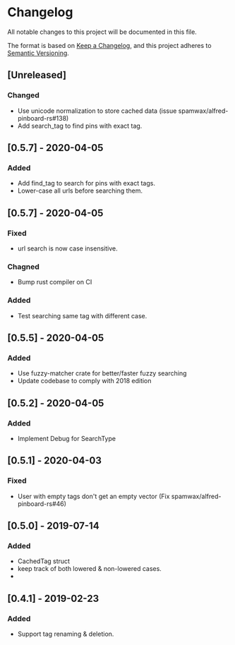# Changelog
All notable changes to this project will be documented in this file.

The format is based on [Keep a Changelog](https://keepachangelog.com/en/1.0.0/),
and this project adheres to [Semantic Versioning](https://semver.org/spec/v2.0.0.html).

## [Unreleased]
### Changed
- Use unicode normalization to store cached data (issue spamwax/alfred-pinboard-rs#138)
- Add search_tag to find pins with exact tag.

## [0.5.7] - 2020-04-05
### Added
- Add find_tag to search for pins with exact tags.
- Lower-case all urls before searching them.

## [0.5.7] - 2020-04-05
### Fixed
- url search is now case insensitive.
### Chagned
- Bump rust compiler on CI
### Added
- Test searching same tag with different case.

## [0.5.5] - 2020-04-05
### Added
- Use fuzzy-matcher crate for better/faster fuzzy searching
- Update codebase to comply with 2018 edition

## [0.5.2] - 2020-04-05
### Added
- Implement Debug for SearchType

## [0.5.1] - 2020-04-03
### Fixed
- User with empty tags don't get an empty vector (Fix spamwax/alfred-pinboard-rs#46)

## [0.5.0] - 2019-07-14
### Added
- CachedTag struct
- keep track of both lowered & non-lowered cases.
-
## [0.4.1] - 2019-02-23
### Added
- Support tag renaming & deletion.

